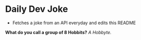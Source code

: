 
# Daily Dev Joke

- Fetches a joke from an API everyday and edits this README

**What do you call a group of 8 Hobbits?**
*A Hobbyte.*